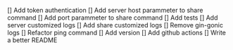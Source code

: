 [] Add token authentication
[] Add server host parammeter to share command
[] Add port parammeter to share command
[] Add tests
[] Add server customized logs
[] Add share customized logs
[] Remove gin-gonic logs
[] Refactor ping command
[] Add version
[] Add github actions
[] Write a better README